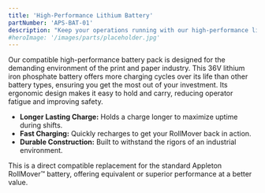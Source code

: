 ```yaml
---
title: 'High-Performance Lithium Battery'
partNumber: 'APS-BAT-01'
description: "Keep your operations running with our high-performance lithium iron phosphate battery pack. It's ergonomic, easy to carry, and delivers long-lasting power."
#heroImage: '/images/parts/placeholder.jpg'
---
```


Our compatible high-performance battery pack is designed for the demanding environment of the print and paper industry. This 36V lithium iron phosphate battery offers more charging cycles over its life than other battery types, ensuring you get the most out of your investment. Its ergonomic design makes it easy to hold and carry, reducing operator fatigue and improving safety.

- **Longer Lasting Charge:** Holds a charge longer to maximize uptime during shifts.
- **Fast Charging:** Quickly recharges to get your RollMover back in action.
- **Durable Construction:** Built to withstand the rigors of an industrial environment.

This is a direct compatible replacement for the standard Appleton RollMover™ battery, offering equivalent or superior performance at a better value.